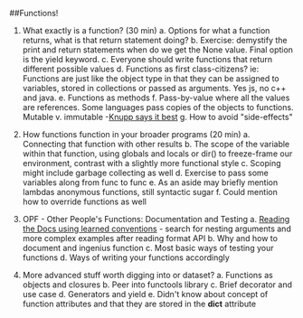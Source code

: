 ##Functions!

1. What exactly is a function? (30 min)
  a. Options for what a function returns, what is that return statement doing?
  b. Exercise: demystify the print and return statements when do we get the None value. Final option is the yield keyword.
  c. Everyone should write functions that return different possible values
  d. Functions as first class-citizens?
    ie: Functions are just like the object type in that they can be assigned to variables, stored in collections or passed as arguments. Yes js, no c++ and java.
  e. Functions as methods
  f. Pass-by-value where all the values are references. Some languages pass copies of the objects to functions. Mutable v. immutable
     -[Knupp says it best](http://www.jeffknupp.com/blog/2012/11/13/is-python-callbyvalue-or-callbyreference-neither/)
  g. How to avoid "side-effects"


2. How functions function in your broader programs (20 min)
  a. Connecting that function with other results
  b. The scope of the variable within that function, using globals and locals or dir() to freeze-frame our environment, contrast with a slightly more functional style
  c. Scoping might include garbage collecting as well
  d. Exercise to pass some variables along from func to func
  e. As an aside may briefly mention lambdas anonymous functions, still syntactic sugar
  f. Could mention how to override functions as well



3. OPF - Other People's Functions: Documentation and Testing
  a. [Reading the Docs using learned conventions](https://docs.python.org/2/library/string.html#string-formatting) - search for nesting arguments and more complex examples after reading format API
  b. Why and how to document and ingenius function
  c. Most basic ways of testing your functions
  d. Ways of writing your functions accordingly


4. More advanced stuff worth digging into or dataset?
  a. Functions as objects and closures
  b. Peer into functools library
  c. Brief decorator and use case
  d. Generators and yield
  e. Didn't know about concept of function attributes and that they are stored in the __dict__ attribute